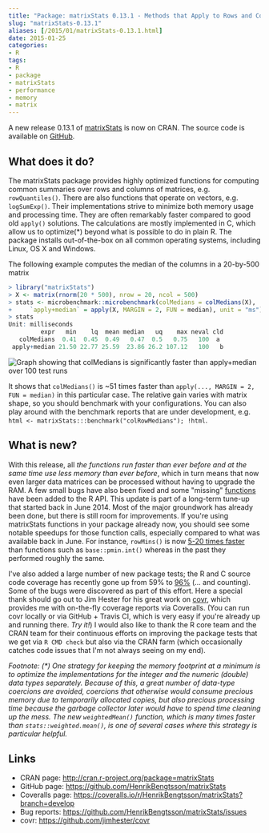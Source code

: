 ```yaml
---
title: "Package: matrixStats 0.13.1 - Methods that Apply to Rows and Columns of a Matrix (and Vectors)"
slug: "matrixStats-0.13.1"
aliases: [/2015/01/matrixStats-0.13.1.html]
date: 2015-01-25
categories:
- R
tags:
- R
- package
- matrixStats
- performance
- memory
- matrix
---
```



A new release 0.13.1 of [matrixStats] is now on CRAN.  The source code is available on [GitHub](https://github.com/HenrikBengtsson/matrixStats).

## What does it do?
The matrixStats package provides highly optimized functions for computing common summaries over rows and columns of matrices, e.g. `rowQuantiles()`.  There are also functions that operate on vectors, e.g. `logSumExp()`.  Their implementations strive to minimize both memory usage and processing time.  They are often remarkably faster compared to good old `apply()` solutions.  The calculations are mostly implemented in C, which allow us to optimize(*) beyond what is possible to do in plain R.  The package installs out-of-the-box on all common operating systems, including Linux, OS X and Windows.

The following example computes the median of the columns in a 20-by-500 matrix
```r
> library("matrixStats")
> X <- matrix(rnorm(20 * 500), nrow = 20, ncol = 500)
> stats <- microbenchmark::microbenchmark(colMedians = colMedians(X), 
+     `apply+median` = apply(X, MARGIN = 2, FUN = median), unit = "ms")
> stats
Unit: milliseconds
         expr   min    lq  mean median   uq    max neval cld
   colMedians  0.41  0.45  0.49   0.47  0.5   0.75   100  a 
 apply+median 21.50 22.77 25.59  23.86 26.2 107.12   100   b
```
![Graph showing that colMedians is significantly faster than apply+median over 100 test runs](/post/colMedians.png)

It shows that `colMedians()` is ~51 times faster than `apply(..., MARGIN = 2, FUN = median)` in this particular case.  The relative gain varies with matrix shape, so you should benchmark with your configurations.  You can also play around with the benchmark reports that are under development, e.g. `html <- matrixStats:::benchmark("colRowMedians"); !html`.


## What is new?

With this release, all _the functions run faster than ever before and at the same time use less memory than ever before_, which in turn means that now even larger data matrices can be processed without having to upgrade the RAM.  A few small bugs have also been fixed and some "missing" [functions](http://cran.r-project.org/web/packages/matrixStats/vignettes/matrixStats-methods.html) have been added to the R API.  This update is part of a long-term tune-up that started back in June 2014.  Most of the major groundwork has already been done, but there is still room for improvements.  If you're using matrixStats functions in your package already now, you should see some notable speedups for those function calls, especially compared to what was available back in June.  For instance, `rowMins()` is now [5-20 times faster](http://stackoverflow.com/questions/13676878/fastest-way-to-get-min-from-every-column-in-a-matrix) than functions such as `base::pmin.int()` whereas in the past they performed roughly the same.

I've also added a large number of new package tests; the R and C source code coverage has recently gone up from 59% to [96%](https://coveralls.io/r/HenrikBengtsson/matrixStats?branch=develop) (... and counting).  Some of the bugs were discovered as part of this effort.  Here a special thank should go out to Jim Hester for his great work on [covr], which provides me with on-the-fly coverage reports via Coveralls.  (You can run covr locally or via GitHub + Travis CI, which is very easy if you're already up and running there.  _Try it!_)  I would also like to thank the R core team and the CRAN team for their continuous efforts on improving the package tests that we get via `R CMD check` but also via the CRAN farm (which occasionally catches code issues that I'm not always seeing on my end).

_Footnote:
(*) One strategy for keeping the memory footprint at a minimum is to optimize the implementations for the integer and the numeric (double) data types separately.  Because of this, a great number of data-type coercions are avoided, coercions that otherwise would consume precious memory due to temporarily allocated copies, but also precious processing time because the garbage collector later would have to spend time cleaning up the mess.   The new `weightedMean()` function, which is many times faster than `stats::weighted.mean()`, is one of several cases where this strategy is particular helpful._  


## Links
* CRAN page: http://cran.r-project.org/package=matrixStats
* GitHub page: https://github.com/HenrikBengtsson/matrixStats
* Coveralls page: https://coveralls.io/r/HenrikBengtsson/matrixStats?branch=develop
* Bug reports: https://github.com/HenrikBengtsson/matrixStats/issues
* covr: https://github.com/jimhester/covr


[matrixStats]: http://cran.r-project.org/package=matrixStats
[covr]: https://github.com/jimhester/covr

